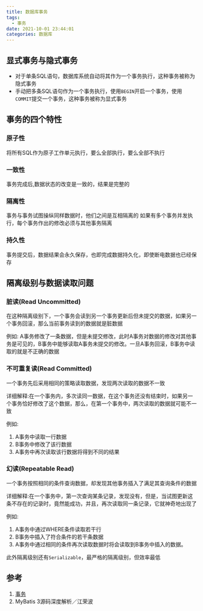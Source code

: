 ```yaml
---
title: 数据库事务
tags:
  - 事务
date: 2021-10-01 23:44:01
categories: 数据库
---
```


## 显式事务与隐式事务

- 对于单条SQL语句，数据库系统自动将其作为一个事务执行，这种事务被称为隐式事务
- 手动把多条SQL语句作为一个事务执行，使用`BEGIN`开启一个事务，使用`COMMIT`提交一个事务，这种事务被称为显式事务

## 事务的四个特性

### 原子性

将所有SQL作为原子工作单元执行，要么全部执行，要么全部不执行

### 一致性

事务完成后,数据状态的改变是一致的，结果是完整的

### 隔离性

事务与事务试图操纵同样数据时，他们之间是互相隔离的
如果有多个事务并发执行，每个事务作出的修改必须与其他事务隔离

### 持久性

事务提交后，数据结果会永久保存，也即完成数据持久化，即使断电数据也已经保存

## 隔离级别与数据读取问题

### 脏读(Read Uncommitted)

在这种隔离级别下，一个事务会读到另一个事务更新后但未提交的数据，如果另一个事务回滚，那么当前事务读到的数据就是脏数据

例如:
A事务修改了一条数据，但是未提交修改，此时A事务对数据的修改对其他事务是可见的，B事务中能够读取A事务未提交的修改。一旦A事务回滚，B事务中读取的就是不正确的数据

### 不可重复读(Read Committed)

一个事务先后采用相同的策略读取数据，发现两次读取的数据不一致

详细解释:在一个事务内，多次读同一数据，在这个事务还没有结束时，如果另一个事务恰好修改了这个数据，那么，在第一个事务中，两次读取的数据就可能不一致

例如:
  1. A事务中读取一行数据
  2. B事务中修改了该行数据
  3. A事务中再次读取该行数据将得到不同的结果

### 幻读(Repeatable Read)

一个事务按照相同的条件查询数据，却发现其他事务插入了满足其查询条件的数据

详细解释:在一个事务中，第一次查询某条记录，发现没有，但是，当试图更新这条不存在的记录时，竟然能成功，并且，再次读取同一条记录，它就神奇地出现了

例如:
  1. A事务中通过WHERE条件读取若干行
  2. B事务中插入了符合条件的若干条数据
  3. A事务中通过相同的条件再次读取数据时将会读取到B事务中插入的数据。




此外隔离级别还有`Serializable`，最严格的隔离级别，但效率最低

## 参考

1. [事务](https://www.liaoxuefeng.com/wiki/1177760294764384/1179611198786848)
2. MyBatis 3源码深度解析／江荣波